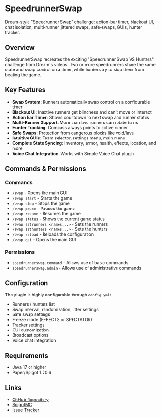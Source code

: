 # SpeedrunnerSwap

Dream-style "Speedrunner Swap" challenge: action-bar timer, blackout UI, chat isolation, multi-runner, jittered swaps, safe-swaps, GUIs, hunter tracker.

## Overview

SpeedrunnerSwap recreates the exciting "Speedrunner Swap VS Hunters" challenge from Dream's videos. Two or more speedrunners share the same state and swap control on a timer, while hunters try to stop them from beating the game.

## Key Features

- **Swap System**: Runners automatically swap control on a configurable timer
- **Blackout UI**: Inactive runners get blindness and can't move or interact
- **Action Bar Timer**: Shows countdown to next swap and runner status
- **Multi-Runner Support**: More than two runners can rotate turns
- **Hunter Tracking**: Compass always points to active runner
- **Safe Swaps**: Protection from dangerous blocks like void/lava
- **Intuitive GUIs**: Team selector, settings menu, main menu
- **Complete State Syncing**: Inventory, armor, health, effects, location, and more
- **Voice Chat Integration**: Works with Simple Voice Chat plugin

## Commands & Permissions

### Commands
- `/swap` - Opens the main GUI
- `/swap start` - Starts the game
- `/swap stop` - Stops the game
- `/swap pause` - Pauses the game
- `/swap resume` - Resumes the game
- `/swap status` - Shows the current game status
- `/swap setrunners <names...>` - Sets the runners
- `/swap sethunters <names...>` - Sets the hunters
- `/swap reload` - Reloads the configuration
- `/swap gui` - Opens the main GUI

### Permissions
- `speedrunnerswap.command` - Allows use of basic commands
- `speedrunnerswap.admin` - Allows use of administrative commands

## Configuration

The plugin is highly configurable through `config.yml`:

- Runners / hunters list
- Swap interval, randomization, jitter settings
- Safe swap settings
- Freeze mode (EFFECTS or SPECTATOR)
- Tracker settings
- GUI customization
- Broadcast options
- Voice chat integration

## Requirements

- Java 17 or higher
- Paper/Spigot 1.20.6

## Links

- [GitHub Repository](https://github.com/yourusername/speedrunnerswap)
- [SpigotMC](https://www.spigotmc.org/resources/speedrunnerswap.12345/)
- [Issue Tracker](https://github.com/yourusername/speedrunnerswap/issues)